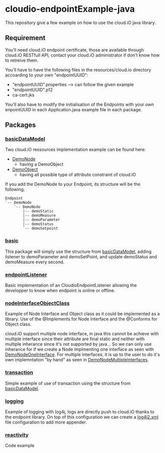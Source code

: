 # cloudio-endpointExample-java

This repository give a few example on how to use the cloud.iO java library. 

## Requirement

You'll need cloud.iO endpoint certificate, those are available through cloud.iO RESTfull API, contact your cloud.iO administrator if don't know how to retreive them.

You'll have to have the following files in the resources/cloud.io directory accoarding to your own "endpointUUID":
  - "endpointUUID".properties --> can follow the given example
  - "endpointUUID".p12
  - ca-cert.jks

You'll also have to modify the initialisation of the Endpoints with your own enpointUUID in each Application.java example file in each package.

## Packages

### [basicDataModel](https://github.com/lucblender/cloudio-endpointExample-java/tree/master/src/main/java/basicDataModel)

Two cloud.iO ressources implementation example can be found here:

- [DemoNode](../master/src/main/java/basicDataModel/DemoNode.java)
  - having a DemoObject
- [DemoObject](../master/src/main/java/basicDataModel/DemoObject.java)
  - having all possible type of attribute constraint of cloud.iO
  
If you add the DemoNode to your Endpoint, its structure will be the following:

```
Endpoint
`-- DemoNode
    `-- DemoNode
        |-- demoStatic
        |-- demoMeasure
        |-- demoParameter
        |-- demoStatus
        `-- demoSetpoint
```


### [basic](https://github.com/lucblender/cloudio-endpointExample-java/tree/master/src/main/java/basic)

This package will simply use the structure from [basicDataModel](https://github.com/lucblender/cloudio-endpointExample-java/tree/master/src/main/java/basicDataModel), adding listener to demoParameter and demoSetPoint, and update demoStatus and demoMeasure every second. 

### [endpointListener](https://github.com/lucblender/cloudio-endpointExample-java/tree/master/src/main/java/endpointListener)

Basic implementation of an CloudioEndpointListener allowing the developper to know when endpoint is online or offline.

### [nodeInterfaceObjectClass](https://github.com/lucblender/cloudio-endpointExample-java/tree/master/src/main/java/nodeInterfaceObjectClass)
Example of Node Interface and Object class as it could be implemented as a library. Use of the @Implements for Node Interface and the @Conforms for Object class.

cloud.iO support multiple node interface, in java this cannot be achieve with multiple interface since their attribute are final static and neither with multiple inherance since it's not supported by java... So we can only use inherance for if we create a Node implmenting one interface as seen with [DemoNodeOneInterface](../master/src/main/java/nodeInterfaceObjectClass/DemoNodeOneInterface.java). For multiple interfaces, it is up to the user to do it's own implemntation "by hand" as seen in [DemoNodeMultipleInterfaces](../master/src/main/java/nodeInterfaceObjectClass/DemoNodMultipleInterfaces.java).

### [transaction](https://github.com/lucblender/cloudio-endpointExample-java/tree/master/src/main/java/transaction)

Simple example of use of transaction using the structure from [basicDataModel](https://github.com/lucblender/cloudio-endpointExample-java/tree/master/src/main/java/basicDataModel).

### [logging](https://github.com/lucblender/cloudio-endpointExample-java/tree/master/src/main/java/logging)

Example of logging with log4j, logs are directly push to cloud.iO thanks to the endpoint library. On top of this configuration we can create a [log4j2.xml](../master/src/main/resources/log4j2.xml) file configuration to add more appender.

### [reactivity](https://github.com/lucblender/cloudio-endpointExample-java/tree/master/src/main/java/reactivity)

Code example 

